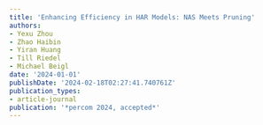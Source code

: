 ```yaml
---
title: 'Enhancing Efficiency in HAR Models: NAS Meets Pruning'
authors:
- Yexu Zhou
- Zhao Haibin
- Yiran Huang
- Till Riedel
- Michael Beigl
date: '2024-01-01'
publishDate: '2024-02-18T02:27:41.740761Z'
publication_types:
- article-journal
publication: '*percom 2024, accepted*'
---
```

